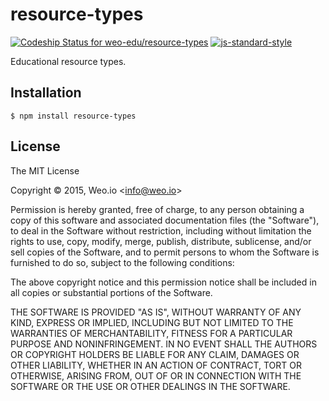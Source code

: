
# resource-types

[ ![Codeship Status for weo-edu/resource-types](https://img.shields.io/codeship/ba4786f0-284b-0133-45ea-4ecd95a2c0b9/master.svg)](https://codeship.com/projects/97644) [![js-standard-style](https://img.shields.io/badge/code%20style-standard-brightgreen.svg?style=flat)](https://github.com/feross/standard)


Educational resource types.

## Installation

    $ npm install resource-types

## License

The MIT License

Copyright &copy; 2015, Weo.io &lt;info@weo.io&gt;

Permission is hereby granted, free of charge, to any person obtaining a copy of this software and associated documentation files (the "Software"), to deal in the Software without restriction, including without limitation the rights to use, copy, modify, merge, publish, distribute, sublicense, and/or sell copies of the Software, and to permit persons to whom the Software is furnished to do so, subject to the following conditions:

The above copyright notice and this permission notice shall be included in all copies or substantial portions of the Software.

THE SOFTWARE IS PROVIDED "AS IS", WITHOUT WARRANTY OF ANY KIND, EXPRESS OR IMPLIED, INCLUDING BUT NOT LIMITED TO THE WARRANTIES OF MERCHANTABILITY, FITNESS FOR A PARTICULAR PURPOSE AND NONINFRINGEMENT. IN NO EVENT SHALL THE AUTHORS OR COPYRIGHT HOLDERS BE LIABLE FOR ANY CLAIM, DAMAGES OR OTHER LIABILITY, WHETHER IN AN ACTION OF CONTRACT, TORT OR OTHERWISE, ARISING FROM, OUT OF OR IN CONNECTION WITH THE SOFTWARE OR THE USE OR OTHER DEALINGS IN THE SOFTWARE.
